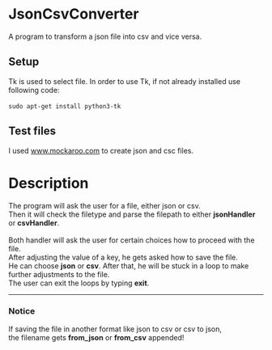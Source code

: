 # JsonCsvConverter

A program to transform a json file into csv and vice versa.

## Setup
Tk is used to select file.
In order to use Tk, if not already installed use following code:
<br><br>
``
sudo apt-get install python3-tk
``

## Test files
I used www.mockaroo.com to create json and csc files.

# Description
The program will ask the user for a file, either json or csv.<br>
Then it will check the filetype and parse the filepath to either **jsonHandler** or **csvHandler**.<br><br>
Both handler will ask the user for certain choices how to proceed with the file.<br>
After adjusting the value of a key, he gets asked how to save the file.<br>
He can choose **json** or **csv**. After that, he will be stuck in a loop to make further adjustments to the file. <br>
The user can exit the loops by typing **exit**.<br>

<hr>

### Notice
If saving the file in another format like json to csv or csv to json,<br> the filename gets **from_json** or **from_csv** appended!
